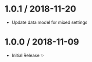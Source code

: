 1.0.1 / 2018-11-20
==================

  * Update data model for mixed settings 

1.0.0 / 2018-11-09
==================

  * Initial Release :sparkles:
